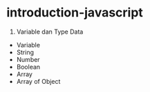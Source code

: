 # introduction-javascript

1. Variable dan Type Data

- Variable
- String
- Number
- Boolean
- Array
- Array of Object
